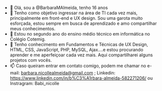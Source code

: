 - 👋 Olá, sou a @BarbaraMAlmeida, tenho 16 anos 
- 👀 Tenho como objetivo ingressar na área de TI cada vez mais, principalmente em front-end e UX design. Sou uma garota muito esforçada, estou sempre em busca de aprendizado e amo compartilhar meus conhecimentos.
- 🌱 Estou no segundo ano do ensino médio técnico em informática no Colégio Cotemig.
- 💞️ Tenho conhecimento em Fundamentos e Técnicas de UX Design, HTML, CSS, JavaScript, PHP, MySQL, Ajax....e estou procurando aprender e me aperfeiçoar cada vez mais. Aqui compartilharei alguns projetos com vocês.  
- 📫 Caso queiram entrar em contato comigo, podem me chamar no e-mail: barbara.nicollealmeida@gmail.com ; Linkedin: https://www.linkedin.com/in/b%C3%A1rbara-almeida-582271206/ ou Instragram: Babi_nicolle

<!---
BarbaraMAlmeida/BarbaraMAlmeida is a ✨ special ✨ repository because its `README.md` (this file) appears on your GitHub profile.
You can click the Preview link to take a look at your changes.
--->
